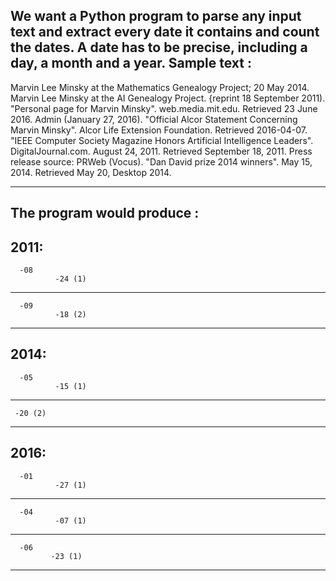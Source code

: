We want a Python program to parse any input text and extract every date it contains and
count the dates. A date has to be precise, including a day, a month and a year.
Sample text :
---------------------------------------------------------------------------------------------
Marvin Lee Minsky at the Mathematics Genealogy Project; 20 May 2014.
Marvin Lee Minsky at the AI Genealogy Project. {reprint 18 September 2011).
"Personal page for Marvin Minsky". web.media.mit.edu. Retrieved 23 June 2016.
Admin (January 27, 2016). "Official Alcor Statement Concerning Marvin Minsky".
Alcor Life Extension Foundation. Retrieved 2016-04-07.
"IEEE Computer Society Magazine Honors Artificial Intelligence Leaders".
DigitalJournal.com. August 24, 2011. Retrieved September 18, 2011.
Press release source: PRWeb (Vocus).
"Dan David prize 2014 winners". May 15, 2014. Retrieved May 20, Desktop 2014.

---------------------------------------------------------------------------------------------
The program would produce :
-------------------- 
2011:
-------------------- 
      -08
              -24 (1)
--------------------       
      -09
              -18 (2)
-------------------- 

2014:
-------------------- 
      -05
              -15 (1)
-------------------- 
     -20 (2)
-------------------- 

2016:
-------------------- 
      -01
              -27 (1)
-------------------- 
      -04
              -07 (1)
-------------------- 
      -06
             -23 (1) 
-------------------- 
